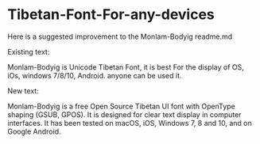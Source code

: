 # Tibetan-Font-For-any-devices
Here is a suggested improvement to the Monlam-Bodyig readme.md

Existing text:

Monlam-Bodyig is Unicode Tibetan Font, it is best For the display of OS, iOs, windows 7/8/10, Android. anyone can be used it.

New text:

Monlam-Bodyig is a free Open Source Tibetan UI font with OpenType shaping (GSUB, GPOS). It is designed for clear text display in computer interfaces. It has been tested on macOS, iOS, Windows 7, 8 and 10, and on Google Android. 
